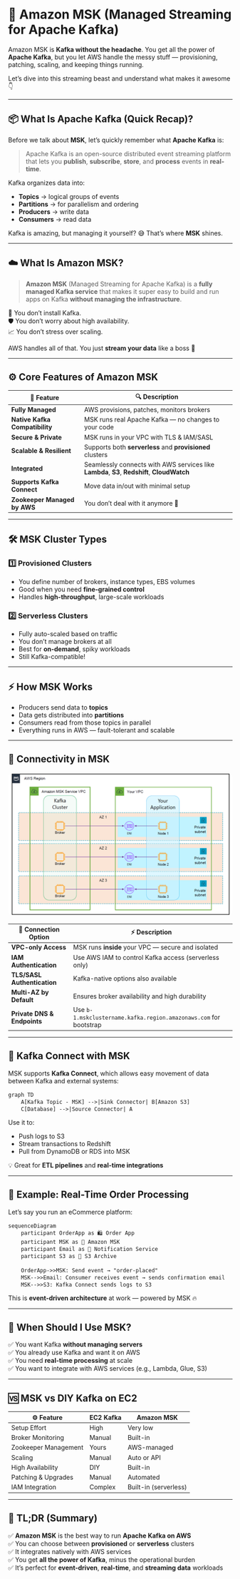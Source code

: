 # 🚀 Amazon MSK (Managed Streaming for Apache Kafka)

Amazon MSK is **Kafka without the headache**. You get all the power of **Apache Kafka**, but you let AWS handle the messy stuff — provisioning, patching, scaling, and keeping things running.

Let’s dive into this streaming beast and understand what makes it awesome 👇

---

## 📦 What Is Apache Kafka (Quick Recap)?

Before we talk about **MSK**, let’s quickly remember what **Apache Kafka** is:

> Apache Kafka is an open-source distributed event streaming platform that lets you **publish**, **subscribe**, **store**, and **process** events in **real-time**.

Kafka organizes data into:

- **Topics** → logical groups of events
- **Partitions** → for parallelism and ordering
- **Producers** → write data
- **Consumers** → read data

Kafka is amazing, but managing it yourself? 😅 That’s where **MSK** shines.

---

## ☁️ What Is Amazon MSK?

> **Amazon MSK** (Managed Streaming for Apache Kafka) is a **fully managed Kafka service** that makes it super easy to build and run apps on Kafka **without managing the infrastructure**.

🔧 You don’t install Kafka.  
🛡️ You don’t worry about high availability.  
📈 You don’t stress over scaling.

AWS handles all of that. You just **stream your data** like a boss 💼

---

## ⚙️ Core Features of Amazon MSK

| 🧠 Feature                     | 🔍 Description                                                                              |
| ------------------------------ | ------------------------------------------------------------------------------------------- |
| **Fully Managed**              | AWS provisions, patches, monitors brokers                                                   |
| **Native Kafka Compatibility** | MSK runs real Apache Kafka — no changes to your code                                        |
| **Secure & Private**           | MSK runs in your VPC with TLS & IAM/SASL                                                    |
| **Scalable & Resilient**       | Supports both **serverless** and **provisioned** clusters                                   |
| **Integrated**                 | Seamlessly connects with AWS services like **Lambda**, **S3**, **Redshift**, **CloudWatch** |
| **Supports Kafka Connect**     | Move data in/out with minimal setup                                                         |
| **Zookeeper Managed by AWS**   | You don’t deal with it anymore 🎉                                                           |

---

## 🛠️ MSK Cluster Types

### 1️⃣ Provisioned Clusters

- You define number of brokers, instance types, EBS volumes
- Good when you need **fine-grained control**
- Handles **high-throughput**, large-scale workloads

### 2️⃣ Serverless Clusters

- Fully auto-scaled based on traffic
- You don’t manage brokers at all
- Best for **on-demand**, spiky workloads
- Still Kafka-compatible!

---

## ⚡ How MSK Works

- Producers send data to **topics**
- Data gets distributed into **partitions**
- Consumers read from those topics in parallel
- Everything runs in AWS — fault-tolerant and scalable

---

## 🔌 Connectivity in MSK

<div style="text-align: center;">
    <img style="border-radius: 10px;" src="images/msk-connectivity.png" alt="MSK Connectivity">
</div>

| 🔐 Connection Option        | ⚡ Description                                                    |
| --------------------------- | ----------------------------------------------------------------- |
| **VPC-only Access**         | MSK runs **inside** your VPC — secure and isolated                |
| **IAM Authentication**      | Use AWS IAM to control Kafka access (serverless only)             |
| **TLS/SASL Authentication** | Kafka-native options also available                               |
| **Multi-AZ by Default**     | Ensures broker availability and high durability                   |
| **Private DNS & Endpoints** | Use `b-1.mskclustername.kafka.region.amazonaws.com` for bootstrap |

---

## 🔄 Kafka Connect with MSK

MSK supports **Kafka Connect**, which allows easy movement of data between Kafka and external systems:

```mermaid
graph TD
    A[Kafka Topic - MSK] -->|Sink Connector| B[Amazon S3]
    C[Database] -->|Source Connector| A
```

Use it to:

- Push logs to S3
- Stream transactions to Redshift
- Pull from DynamoDB or RDS into MSK

💡 Great for **ETL pipelines** and **real-time integrations**

---

## 🧪 Example: Real-Time Order Processing

Let’s say you run an eCommerce platform:

```mermaid
sequenceDiagram
    participant OrderApp as 🛍️ Order App
    participant MSK as 🧠 Amazon MSK
    participant Email as 📧 Notification Service
    participant S3 as 📂 S3 Archive

    OrderApp->>MSK: Send event → "order-placed"
    MSK-->>Email: Consumer receives event → sends confirmation email
    MSK-->>S3: Kafka Connect sends logs to S3
```

This is **event-driven architecture** at work — powered by MSK 🔥

---

## 🚀 When Should I Use MSK?

✅ You want Kafka **without managing servers**  
✅ You already use Kafka and want it on AWS  
✅ You need **real-time processing** at scale  
✅ You want to integrate with AWS services (e.g., Lambda, Glue, S3)

---

## 🆚 MSK vs DIY Kafka on EC2

| ⚙️ Feature           | EC2 Kafka | Amazon MSK            |
| -------------------- | --------- | --------------------- |
| Setup Effort         | High      | Very low              |
| Broker Monitoring    | Manual    | Built-in              |
| Zookeeper Management | Yours     | AWS-managed           |
| Scaling              | Manual    | Auto or API           |
| High Availability    | DIY       | Built-in              |
| Patching & Upgrades  | Manual    | Automated             |
| IAM Integration      | Complex   | Built-in (serverless) |

---

## 🎯 TL;DR (Summary)

✅ **Amazon MSK** is the best way to run **Apache Kafka on AWS**  
✅ You can choose between **provisioned** or **serverless** clusters  
✅ It integrates natively with AWS services  
✅ You get **all the power of Kafka**, minus the operational burden  
✅ It’s perfect for **event-driven**, **real-time**, and **streaming data** workloads
